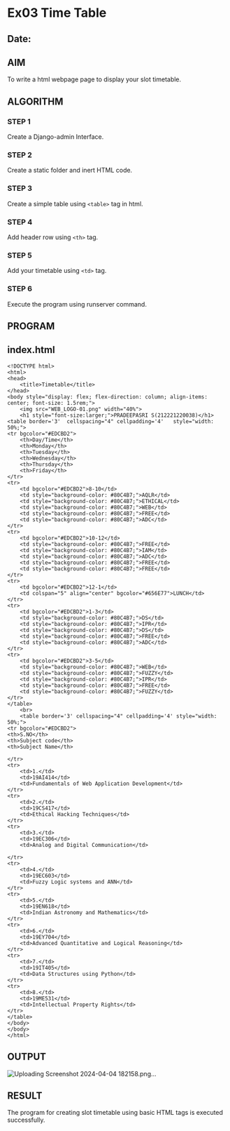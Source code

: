# Ex03 Time Table
## Date:

## AIM
To write a html webpage page to display your slot timetable.

## ALGORITHM
### STEP 1
Create a Django-admin Interface.

### STEP 2
Create a static folder and inert HTML code.

### STEP 3
Create a simple table using ```<table>``` tag in html.

### STEP 4
Add header row using ```<th>``` tag.

### STEP 5
Add your timetable using ```<td>``` tag.

### STEP 6
Execute the program using runserver command.

## PROGRAM
## index.html
```
<!DOCTYPE html>
<html>
<head>
    <title>Timetable</title>
</head>
<body style="display: flex; flex-direction: column; align-items: center; font-size: 1.5rem;">
    <img src="WEB_LOGO-01.png" width="40%">
    <h1 style="font-size:larger;">PRADEEPASRI S(212221220038)</h1>
<table border='3'  cellspacing="4" cellpadding='4'   style="width: 50%;">
<tr bgcolor="#EDCBD2">
    <th>Day/Time</th>
    <th>Monday</th>
    <th>Tuesday</th>
    <th>Wednesday</th>
    <th>Thursday</th>
    <th>Friday</th>
</tr>
<tr>
    <td bgcolor="#EDCBD2">8-10</td>
    <td style="background-color: #80C4B7;">AQLR</td>
    <td style="background-color: #80C4B7;">ETHICAL</td>
    <td style="background-color: #80C4B7;">WEB</td>
    <td style="background-color: #80C4B7;">FREE</td>
    <td style="background-color: #80C4B7;">ADC</td>
</tr>
<tr>
    <td bgcolor="#EDCBD2">10-12</td>
    <td style="background-color: #80C4B7;">FREE</td>
    <td style="background-color: #80C4B7;">IAM</td>
    <td style="background-color: #80C4B7;">ADC</td>
    <td style="background-color: #80C4B7;">FREE</td>
    <td style="background-color: #80C4B7;">FREE</td>
</tr>
<tr>
    <td bgcolor="#EDCBD2">12-1</td>
    <td colspan="5" align="center" bgcolor="#656E77">LUNCH</td>
</tr>
<tr>
    <td bgcolor="#EDCBD2">1-3</td>
    <td style="background-color: #80C4B7;">DS</td>
    <td style="background-color: #80C4B7;">IPR</td>
    <td style="background-color: #80C4B7;">DS</td>
    <td style="background-color: #80C4B7;">FREE</td>
    <td style="background-color: #80C4B7;">ADC</td>
</tr>
<tr>
    <td bgcolor="#EDCBD2">3-5</td>
    <td style="background-color: #80C4B7;">WEB</td>
    <td style="background-color: #80C4B7;">FUZZY</td>
    <td style="background-color: #80C4B7;">IPR</td>
    <td style="background-color: #80C4B7;">FREE</td>
    <td style="background-color: #80C4B7;">FUZZY</td>
</tr>
</table>
    <br>
    <table border='3' cellspacing="4" cellpadding='4' style="width: 50%;">
<tr bgcolor="#EDCBD2">
<th>S.NO</th>
<th>Subject code</th>
<th>Subject Name</th>

</tr>
<tr>
    <td>1.</td>
    <td>19AI414</td>
    <td>Fundamentals of Web Application Development</td>
</tr>
<tr>
    <td>2.</td>
    <td>19CS417</td>
    <td>Ethical Hacking Techniques</td>
</tr>
<tr>
    <td>3.</td>
    <td>19EC306</td>
    <td>Analog and Digital Communication</td>

</tr>
<tr>
    <td>4.</td>
    <td>19EC603</td>
    <td>Fuzzy Logic systems and ANN</td>
</tr>
<tr>
    <td>5.</td>
    <td>19EN618</td>
    <td>Indian Astronomy and Mathematics</td>
</tr>
<tr>
    <td>6.</td>
    <td>19EY704</td>
    <td>Advanced Quantitative and Logical Reasoning</td>
</tr>
<tr>
    <td>7.</td>
    <td>19IT405</td>
    <td>Data Structures using Python</td>
</tr>
<tr>
    <td>8.</td>
    <td>19ME531</td>
    <td>Intellectual Property Rights</td>
</tr>
</table>
</body>
</body>
</html>
```

## OUTPUT
![Uploading Screenshot 2024-04-04 182158.png…]()

## RESULT
The program for creating slot timetable using basic HTML tags is executed successfully.
